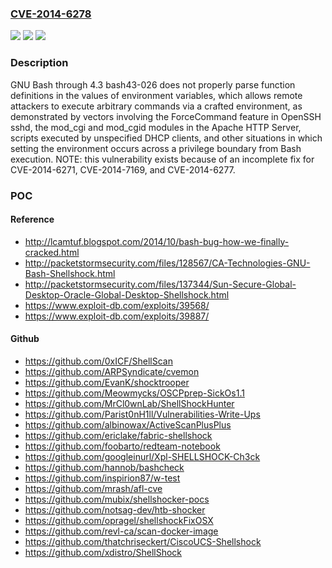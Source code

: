 ### [CVE-2014-6278](https://cve.mitre.org/cgi-bin/cvename.cgi?name=CVE-2014-6278)
![](https://img.shields.io/static/v1?label=Product&message=n%2Fa&color=blue)
![](https://img.shields.io/static/v1?label=Version&message=n%2Fa&color=blue)
![](https://img.shields.io/static/v1?label=Vulnerability&message=n%2Fa&color=brighgreen)

### Description

GNU Bash through 4.3 bash43-026 does not properly parse function definitions in the values of environment variables, which allows remote attackers to execute arbitrary commands via a crafted environment, as demonstrated by vectors involving the ForceCommand feature in OpenSSH sshd, the mod_cgi and mod_cgid modules in the Apache HTTP Server, scripts executed by unspecified DHCP clients, and other situations in which setting the environment occurs across a privilege boundary from Bash execution.  NOTE: this vulnerability exists because of an incomplete fix for CVE-2014-6271, CVE-2014-7169, and CVE-2014-6277.

### POC

#### Reference
- http://lcamtuf.blogspot.com/2014/10/bash-bug-how-we-finally-cracked.html
- http://packetstormsecurity.com/files/128567/CA-Technologies-GNU-Bash-Shellshock.html
- http://packetstormsecurity.com/files/137344/Sun-Secure-Global-Desktop-Oracle-Global-Desktop-Shellshock.html
- https://www.exploit-db.com/exploits/39568/
- https://www.exploit-db.com/exploits/39887/

#### Github
- https://github.com/0xICF/ShellScan
- https://github.com/ARPSyndicate/cvemon
- https://github.com/EvanK/shocktrooper
- https://github.com/Meowmycks/OSCPprep-SickOs1.1
- https://github.com/MrCl0wnLab/ShellShockHunter
- https://github.com/Parist0nH1ll/Vulnerabilities-Write-Ups
- https://github.com/albinowax/ActiveScanPlusPlus
- https://github.com/ericlake/fabric-shellshock
- https://github.com/foobarto/redteam-notebook
- https://github.com/googleinurl/Xpl-SHELLSHOCK-Ch3ck
- https://github.com/hannob/bashcheck
- https://github.com/inspirion87/w-test
- https://github.com/mrash/afl-cve
- https://github.com/mubix/shellshocker-pocs
- https://github.com/notsag-dev/htb-shocker
- https://github.com/opragel/shellshockFixOSX
- https://github.com/revl-ca/scan-docker-image
- https://github.com/thatchriseckert/CiscoUCS-Shellshock
- https://github.com/xdistro/ShellShock

